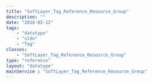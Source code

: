 ```yaml
---
title: "SoftLayer_Tag_Reference_Resource_Group"
description: ""
date: "2018-02-12"
tags:
    - "datatype"
    - "sldn"
    - "Tag"
classes:
    - "SoftLayer_Tag_Reference_Resource_Group"
type: "reference"
layout: "datatype"
mainService : "SoftLayer_Tag_Reference_Resource_Group"
---
```

